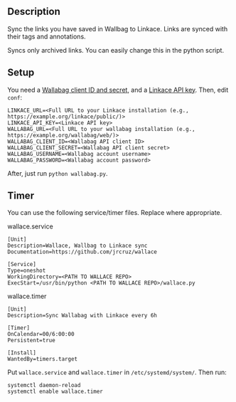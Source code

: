 ## Description

Sync the links you have saved in Wallbag to Linkace. Links are synced with their tags and annotations.

Syncs only archived links. You can easily change this in the python script.


## Setup

You need a [Wallabag client ID and secret](https://doc.wallabag.org/en/developer/api/oauth.html#creating-a-new-api-client), and a [Linkace API key](https://api-docs.linkace.org/).
Then, edit `conf`:

```
LINKACE_URL=<Full URL to your Linkace installation (e.g., https://example.org/linkace/public/)>
LINKACE_API_KEY=<Linkace API key>
WALLABAG_URL=<Full URL to your wallabag installation (e.g., https://example.org/wallabag/web/)>
WALLABAG_CLIENT_ID=<Wallabag API client ID>
WALLABAG_CLIENT_SECRET=<Wallabag API client secret>
WALLABAG_USERNAME=<Wallabag account username>
WALLABAG_PASSWORD=<Wallabag account password>
```

After, just run `python wallabag.py`.


## Timer
You can use the following service/timer files. Replace where appropriate.

wallace.service
```
[Unit]
Description=Wallace, Wallbag to Linkace sync
Documentation=https://github.com/jrcruz/wallace

[Service]
Type=oneshot
WorkingDirectory=<PATH TO WALLACE REPO>
ExecStart=/usr/bin/python <PATH TO WALLACE REPO>/wallace.py
```

wallace.timer
```
[Unit]
Description=Sync Wallabag with Linkace every 6h

[Timer]
OnCalendar=00/6:00:00
Persistent=true

[Install]
WantedBy=timers.target
```

Put `wallace.service` and `wallace.timer` in `/etc/systemd/system/`. Then run:
```
systemctl daemon-reload
systemctl enable wallace.timer
```
